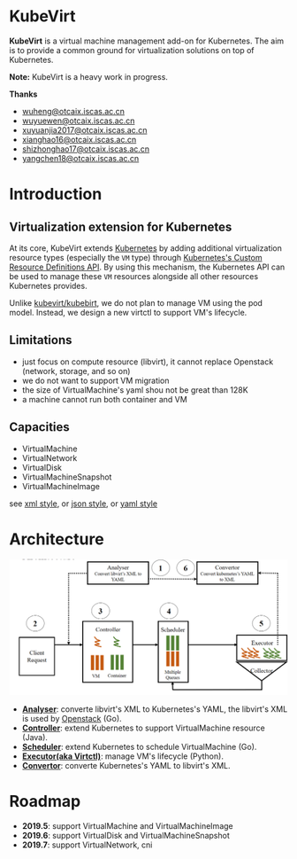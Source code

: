 # KubeVirt

**KubeVirt** is a virtual machine management add-on for Kubernetes.
The aim is to provide a common ground for virtualization solutions on top of
Kubernetes.

**Note:** KubeVirt is a heavy work in progress.

**Thanks**
- wuheng@otcaix.iscas.ac.cn
- wuyuewen@otcaix.iscas.ac.cn
- xuyuanjia2017@otcaix.iscas.ac.cn
- xianghao16@otcaix.iscas.ac.cn
- shizhonghao17@otcaix.iscas.ac.cn
- yangchen18@otcaix.iscas.ac.cn

# Introduction

## Virtualization extension for Kubernetes

At its core, KubeVirt extends [Kubernetes](https://kubernetes.io/) by adding
additional virtualization resource types (especially the `VM` type) through
[Kubernetes's Custom Resource Definitions API](https://kubernetes.io/docs/tasks/access-kubernetes-api/custom-resources/custom-resource-definitions/).
By using this mechanism, the Kubernetes API can be used to manage these `VM`
resources alongside all other resources Kubernetes provides.

Unlike [kubevirt/kubebirt](https://github.com/kubevirt/kubevirt), we do not
plan to manage VM using the pod model. Instead, we design a new virtctl to
support VM's lifecycle.


## Limitations

- just focus on compute resource (libvirt), it cannot replace Openstack (network, storage, and so on)
- we do not want to support VM migration
- the size of VirtualMachine's yaml shou not be great than 128K
- a machine cannot run both container and VM

## Capacities

- VirtualMachine
- VirtualNetwork
- VirtualDisk
- VirtualMachineSnapshot
- VirtualMachineImage

see [xml style](convertor/docs/libvirt-xml.md), or [json style](convertor/docs/libvirt-json.md), or [yaml style](convertor/docs/libvirt-yaml.md)

# Architecture

![avatar](docs/arch.png)


- **[Analyser](analyser)**: converte libvirt's XML to Kubernetes's YAML, the libvirt's XML is used by [Openstack](https://www.openstack.org/) (Go). 
- **[Controller](controller)**: extend Kubernetes to support VirtualMachine resource (Java).
- **[Scheduler](scheduler)**:  extend Kubernetes to schedule VirtualMachine (Go).
- **[Executor(aka Virtctl)](executor)**:  manage VM's lifecycle (Python).
- **[Convertor](convertor)**: converte Kubernetes's YAML to libvirt's XML.

# Roadmap

- **2019.5**: support VirtualMachine and VirtualMachineImage 
- **2019.6**: support VirtualDisk and VirtualMachineSnapshot
- **2019.7**: support VirtualNetwork, cni
